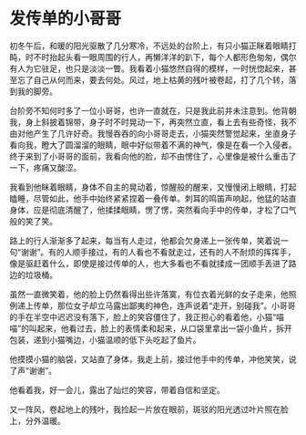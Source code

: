 # 发传单的小哥哥

初冬午后，和暖的阳光驱散了几分寒冷，不远处的台阶上，有只小猫正眯着眼睛打盹，时不时抬起头看一眼周围的行人，再懒洋洋的趴下，每个人都形色匆匆，偶尔有人为它驻足，也只是淡淡一瞥。我看着小猫悠然自得的模样，一时恍惚起来，甚至忘了自己从何而来，要去何处。风过，地上枯黄的残叶被卷起，打了几个转，落到我的脚旁。

台阶旁不知何时多了一位小哥哥，也许一直就在，只是我此前并未注意到。他背朝我，身上斜披着锦带，身子时不时晃动一下，再突然立直，看上去有些奇怪，我不由对他产生了几许好奇。我慢吞吞的向小哥哥走去，小猫突然警觉起来，坐直身子看向我，瞪大了圆溜溜的眼睛，眼中好似带着不满的神气，像是在看一个入侵者。终于来到了小哥哥的面前，我看向他的脸，却不由愣住了，心里像是被什么重击了一下，疼痛又酸涩。

我看到他眯着眼睛，身体不自主的晃动着，惊醒般的醒来，又慢慢闭上眼睛，打起瞌睡，尽管如此，他手中始终紧紧捏着一叠传单。刺耳的鸣笛声响起，他猛的站直身体，应是彻底清醒了，他揉揉眼睛，愣了愣，突然看向手中的传单，才松了口气般的笑了笑。

路上的行人渐渐多了起来，每当有人走过，他都会欠身递上一张传单，笑着说一句“谢谢”。有的人顺手接过，有的人看也不看就走过，还有的人不耐烦的挥挥手，像是驱赶着什么，即使是接过传单的人，也大多看也不看就揉成一团顺手丢进了路边的垃圾桶。

虽然一直微笑着，他的脸上仍然看得出些许落寞，有位衣着光鲜的女子走来，他照例递上传单，那位女子却立马露出鄙夷的神色，连声说着“走开，别碰我”。小哥哥的手在半空中迟迟没有落下，脸上的笑容僵住了，我正担心的看着他，小猫“喵喵”的叫起来，他看过去，脸上的表情柔和起来，从口袋里拿出一袋小鱼片，拆开包装，递到小猫嘴边，小猫温顺的低下头吃起了鱼片。

他摸摸小猫的脑袋，又站直了身体，我走上前，接过他手中的传单，冲他笑笑，说了声“谢谢”。

他看着我，好一会儿，露出了灿烂的笑容，带着自信和坚定。

又一阵风，卷起地上的残叶，我捡起一片放在眼前，斑驳的阳光透过叶片照在脸上，分外温暖。